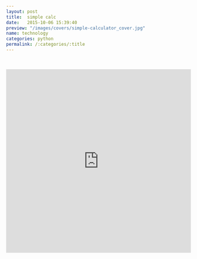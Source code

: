 ```yaml
---
layout: post
title:  simple calc
date:   2015-10-06 15:39:40
preview: "/images/covers/simple-calculator_cover.jpg"
name: technology
categories: python
permalink: /:categories/:title
---
```


<p>&nbsp;</p>
<iframe frameborder="0" width="100%" height="500px" src="https://replit.com/@Philolog/Simple-Calculator?embed=true"></iframe>
<p>&nbsp;</p>

